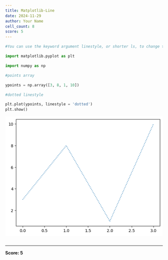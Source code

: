 ```yaml
---
title: Matplotlib-Line
date: 2024-11-29
author: Your Name
cell_count: 8
score: 5
---
```


```python
#You can use the keyword argument linestyle, or shorter ls, to change the style of the plotted line:
```


```python
import matplotlib.pyplot as plt
```


```python
import numpy as np
```


```python
#points array
```


```python
ypoints = np.array([3, 8, 1, 10])
```


```python
#dotted linestyle
```


```python
plt.plot(ypoints, linestyle = 'dotted')
plt.show()
```


    
![png](matplotlib-line_files/matplotlib-line_6_0.png)
    



```python

```


---
**Score: 5**
